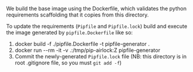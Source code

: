 We build the base image using the Dockerfile, which validates the python requirements scaffolding that it copies from this directory. 

To update the requirements (`Pipfile` and `Pipfile.lock`) build and execute the image generated by `pipfile.Dockerfile` like so:

1. docker build -f ./pipfile.Dockerfile -t pipfile-generator .
2. docker run --rm -it -v .:/tmp/pip-airlock:Z pipfile-generator
3. Commit the newly-generated `Pipfile.lock` file (NB: this directory is in root .gitignore file, so you must `git add -f`)

